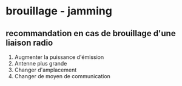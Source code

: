 # brouillage - jamming

## recommandation en cas de brouillage d'une liaison radio

1. Augmenter la puissance d'émission
2. Antenne plus grande
2. Changer d'amplacement
3. Changer de moyen de communication